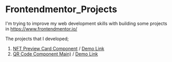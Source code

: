 # Frontendmentor_Projects

I'm trying to improve my web development skills with building some projects in https://www.frontendmentor.io/

The projects that I developed; <br>
1.  [NFT Preview Card Component](https://github.com/hakanozdemir85/Frontendmentor_Projects/tree/main/NFT-Preview-Card-Component) / [Demo Link](https://htmlpreview.github.io/?https://github.com/hakanozdemir85/Frontendmentor_Projects/blob/main/NFT-Preview-Card-Component/index.html)
2.  [QR Code Component Main)](https://github.com/hakanozdemir85/Frontendmentor_Projects/tree/main/QR-Code-Component-Main) / [Demo Link](https://htmlpreview.github.io/?https://github.com/hakanozdemir85/3_Frontendmentor_QR-Code-Component-Main/blob/main/index.html)
